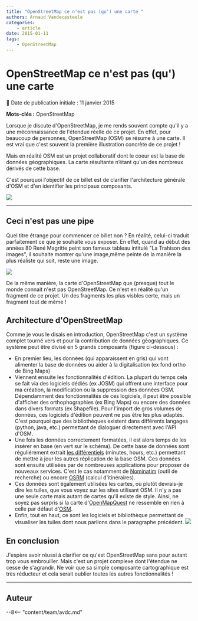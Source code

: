 ```yaml
---
title: "OpenStreetMap ce n'est pas (qu') une carte "
authors: Arnaud Vandecasteele
categories:
    - article
date: 2015-01-11
tags:
    - OpenStreetMap
---
```


# OpenStreetMap ce n'est pas (qu') une carte

:calendar: Date de publication initiale : 11 janvier 2015

**Mots-clés :** OpenStreetMap

Lorsque je discute d'OpenStreetMap, je me rends souvent compte qu'il y a une méconnaissance de l'étendue réelle de ce projet. En effet, pour beaucoup de personnes, OpenStreetMap (OSM) se résume à une carte. Il est vrai que c'est souvent la première illustration concrète de ce projet !

Mais en réalité OSM est un projet collaboratif dont le coeur est la base de données géographiques. La carte résultante n’étant qu'un des nombreux dérivés de cette base.

C'est pourquoi l'objectif de ce billet est de clarifier l'architecture générale d'OSM et d'en identifier les principaux composants.

 ![](https://cdn.geotribu.fr/img/articles-blog-rdp/capture-ecran/Structural-Iceberg.png)

----

## Ceci n'est pas une pipe

Quel titre étrange pour commencer ce billet non ? En réalité, celui-ci traduit parfaitement ce que je souhaite vous exposer. En effet, quand au début des années 80 René Magritte peint son fameux tableau intitulé "La Trahison des images", il souhaite montrer qu'une image,même peinte de la manière la plus réaliste qui soit, reste une image.

![](https://cdn.geotribu.fr/img/articles-blog-rdp/capture-ecran/margritte.jpg)

De la même manière, la carte d'OpenStreetMap que (presque) tout le monde connait n'est pas OpenStreetMap. Ce n'est en réalité qu'un fragment de ce projet. Un des fragments les plus visbles certe, mais un fragment tout de même !

## Architecture d'OpenStreetMap

Comme je vous le disais en introduction, OpenStreetMap c'est un système complet tourné vers et pour la contribution de données géographiques. Ce système peut être divisé en 5 grands composants (figure ci-dessous) :

* En premier lieu, les données (qui apparaissent en gris) qui vont alimenter la base de données ou aider à la digitalisation (ex fond ortho de Bing Maps)
* Viennent ensuite les fonctionnalités d'édition. La plupart du temps cela se fait via des logiciels dédiés (ex JOSM) qui offrent une interface pour ma création, la modification ou la suppression des données OSM. Dépendamment des fonctionnalités de ces logiciels, il peut être possible d'afficher des orthophographies (ex Bing Maps) ou encore des données dans divers formats (ex Shapefile). Pour l'import de gros volumes de données, ces logiciels d'édition peuvent ne pas être les plus adaptés. C'est pourquoi que des bibliothèques existent dans différents langages (python, java, etc.) permettant de dialoguer directement avec l'API d'OSM.
* Une fois les données correctement formatées, il est alors temps de les insérer en base (en vert sur le schéma). De cette base de données sont réguliérement extrait [les différentiels](https://wiki.openstreetmap.org/wiki/Planet.osm/diffs) (minutes, hours, etc.) permettant de mettre à jour les autres réplication de la base OSM. Ces données sont ensuite utilisées par de nombreuses applications pour proposer de nouveaux services. C'est le cas notamment de [Nominatim](https://nominatim.openstreetmap.org/) (outil de recherche) ou encore [OSRM](http://map.project-osrm.org/) (calcul d'itinéraires).
* Ces données sont également utilisées les cartes, où plutôt devrais-je dire les tuiles, que vous voyez sur les sites utilisant OSM. Il n'y a pas une seule carte mais autant de cartes qu'il existe de style. Ainsi, ne soyez pas surpris si la carte d'[OpenMapQuest](http://open.mapquest.co.uk/) ne ressemble en rien à celle par défaut d'[OSM](https://www.openstreetmap.org/).
* Enfin, tout en haut, ce sont les logiciels et bibliothèque permettant de visualiser les tuiles dont nous parlions dans le paragraphe précédent.
![](https://cdn.geotribu.fr/img/articles-blog-rdp/capture-ecran/OSM_Components.png)

## En conclusion

J'espère avoir réussi à clarifier ce qu'est OpenStreetMap sans pour autant trop vous embrouiller. Mais c'est un projet complexe dont l'étendue ne cesse de s'agrandir. Ne voir que sa simple composante cartographique est très réducteur et cela serait oublier toutes les autres fonctionnalités !

----

## Auteur

--8<-- "content/team/avdc.md"
